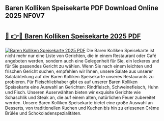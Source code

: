 ## Baren Kolliken Speisekarte PDF Download Online 2025 NF0V7

# <h2><a href="http://gc7bln.nevu.top/?p=Baren+Kolliken+Speisekarte">🔗 👉🔴 Baren Kolliken Speisekarte 2025 PDF</a></h2>

[![Baren Kolliken Speisekarte 2025 PDF](https://i.imgur.com/dBaPXMq.png)](http://gc7bln.nevu.top/?p=Baren+Kolliken+Speisekarte)
Die Baren Kolliken Speisekarte ist nicht mehr nur eine Liste von Gerichten, die in einem Restaurant oder Café angeboten werden, sondern auch eine Gelegenheit für Sie, ein leckeres und für Sie passendes Gericht zu wählen. Wenn Sie nach einem leichten und frischen Gericht suchen, empfehlen wir Ihnen, unsere Salate aus unserer Salatabteilung auf der Baren Kolliken Speisekarte unseres Restaurants zu probieren. Für Fleischliebhaber gibt es auf unserer Baren Kolliken Speisekarte eine Auswahl an Gerichten: Rindfleisch, Schweinefleisch, Huhn und Fisch. Unseren Auserwählten bieten wir exquisite Gerichte wie Schaschlik und Steak an, die auf einem alten, natürlichen Feuer zubereitet werden. Unsere Baren Kolliken Speisekarte bietet eine große Auswahl an Desserts, von traditionellen Kuchen und Kuchen bis hin zu erlesenen Crème Brûlée und Schokoladenspezialitäten.
